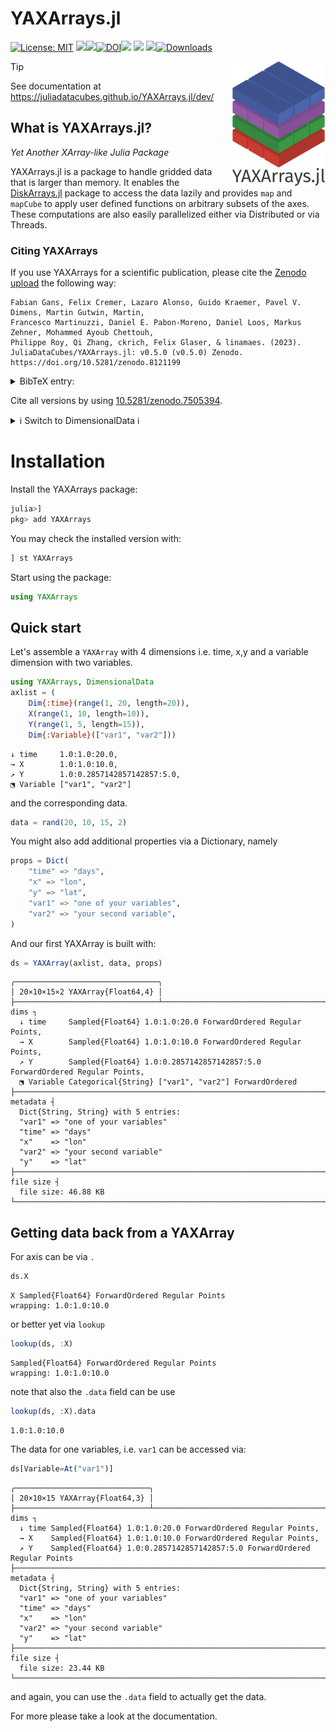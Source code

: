 # YAXArrays.jl

[![License: MIT](https://img.shields.io/badge/License-MIT-green.svg)](https://github.com/JuliaDataCubes/YAXArrays.jl/blob/main/LICENSE)
[![][docs-stable-img]][docs-stable-url][![][docs-dev-img]][docs-dev-url][![DOI][zenodo-img]][zenodo-url][![][ci-img]][ci-url] [![][codecov-img]][codecov-url]
[![][coveralls-img]][coveralls-url][![Downloads](https://shields.io/endpoint?url=https://pkgs.genieframework.com/api/v1/badge/YAXArrays&label=Downloads)](https://pkgs.genieframework.com?packages=YAXArrays)

<img src="docs/src/assets/logo.png" align="right" style="padding-left:10px;" width="150"/>

[docs-dev-img]: https://img.shields.io/badge/docs-dev-blue.svg
[docs-dev-url]: https://JuliaDataCubes.github.io/YAXArrays.jl/dev/

[docs-stable-img]: https://img.shields.io/badge/docs-stable-blue.svg
[docs-stable-url]: https://JuliaDataCubes.github.io/YAXArrays.jl/stable/

[codecov-img]: https://codecov.io/gh/JuliaDataCubes/YAXArrays.jl/branch/master/graph/badge.svg
[codecov-url]: https://codecov.io/gh/JuliaDataCubes/YAXArrays.jl

[ci-img]: https://github.com/JuliaDataCubes/YAXArrays.jl/workflows/CI/badge.svg
[ci-url]: https://github.com/JuliaDataCubes/YAXArrays.jl/actions?query=workflow%3ACI

[coveralls-img]: https://coveralls.io/repos/github/JuliaDataCubes/YAXArrays.jl/badge.svg?branch=master
[coveralls-url]: https://coveralls.io/github/JuliaDataCubes/YAXArrays.jl?branch=master

[zenodo-url]: https://doi.org/10.5281/zenodo.7505394
[zenodo-img]: https://zenodo.org/badge/DOI/10.5281/zenodo.7505394.svg

> [!TIP]
> See documentation at https://juliadatacubes.github.io/YAXArrays.jl/dev/

## What is YAXArrays.jl?
*Yet Another XArray-like Julia Package*

YAXArrays.jl is a package to handle gridded data that is larger than memory. It enables the [DiskArrays.jl](https://github.com/meggart/DiskArrays.jl) package to access the data lazily and provides `map` and `mapCube` to apply user defined functions on arbitrary subsets of the axes. These computations are also easily parallelized either via Distributed or via Threads. 

### Citing YAXArrays
If you use YAXArrays for a scientific publication, please cite the [Zenodo upload](https://doi.org/10.5281/zenodo.7505394) the following way:

```
Fabian Gans, Felix Cremer, Lazaro Alonso, Guido Kraemer, Pavel V. Dimens, Martin Gutwin, Martin,
Francesco Martinuzzi, Daniel E. Pabon-Moreno, Daniel Loos, Markus Zehner, Mohammed Ayoub Chettouh,
Philippe Roy, Qi Zhang, ckrich, Felix Glaser, & linamaes. (2023).
JuliaDataCubes/YAXArrays.jl: v0.5.0 (v0.5.0) Zenodo. https://doi.org/10.5281/zenodo.8121199
```

<details>
  <summary>BibTeX entry:</summary>

```bib
@software{fabian_gans_2023_8121199,
  author       = {Fabian Gans and
                  Felix Cremer and
                  Lazaro Alonso and
                  Guido Kraemer and
                  Pavel V. Dimens and
                  Martin Gutwin and
                  Martin and
                  Francesco Martinuzzi and
                  Daniel E. Pabon-Moreno and
                  Daniel Loos and
                  Markus Zehner and
                  Mohammed Ayoub Chettouh and
                  Philippe Roy and
                  Qi Zhang and
                  ckrich and
                  Felix Glaser and
                  linamaes},
  title        = {JuliaDataCubes/YAXArrays.jl: v0.5.0},
  month        = jul,
  year         = 2023,
  publisher    = {Zenodo},
  version      = {v0.5.0},
  doi          = {10.5281/zenodo.8121199},
  url          = {https://doi.org/10.5281/zenodo.8121199}
}
```
</details>

Cite all versions by using [10.5281/zenodo.7505394](https://doi.org/10.5281/zenodo.7505394).

<details>
  <summary> ℹ️ Switch to DimensionalData ℹ️ </summary>


With `YAXArrays.jl 0.5` we switched the underlying data type to be a subtype of the DimensionalData.jl types. 
Therefore the indexing with named dimensions changed to the DimensionalData syntax. 
See the [DimensionalData.jl docs](https://rafaqz.github.io/DimensionalData.jl/stable/) and the `Switch` to DimensionalData section in our docs.

</details>

# Installation

Install the YAXArrays package:
```julia
julia>]
pkg> add YAXArrays
```

You may check the installed version with:
```julia
] st YAXArrays
```

Start using the package:
```julia
using YAXArrays
```

## Quick start

Let's assemble a `YAXArray` with 4 dimensions i.e. time, x,y and a variable dimension with two variables.

```julia
using YAXArrays, DimensionalData
axlist = (
    Dim{:time}(range(1, 20, length=20)),
    X(range(1, 10, length=10)),
    Y(range(1, 5, length=15)),
    Dim{:Variable}(["var1", "var2"]))
```
```
↓ time     1.0:1.0:20.0,
→ X        1.0:1.0:10.0,
↗ Y        1.0:0.2857142857142857:5.0,
⬔ Variable ["var1", "var2"]
```

and the corresponding data.
```julia
data = rand(20, 10, 15, 2)
```

You might also add additional properties via a Dictionary, namely

```julia
props = Dict(
    "time" => "days",
    "x" => "lon",
    "y" => "lat",
    "var1" => "one of your variables",
    "var2" => "your second variable",
)
```

And our first YAXArray is built with:

```julia
ds = YAXArray(axlist, data, props)
```
```
╭────────────────────────────────╮
│ 20×10×15×2 YAXArray{Float64,4} │
├────────────────────────────────┴─────────────────────────────────────────────── dims ┐
  ↓ time     Sampled{Float64} 1.0:1.0:20.0 ForwardOrdered Regular Points,
  → X        Sampled{Float64} 1.0:1.0:10.0 ForwardOrdered Regular Points,
  ↗ Y        Sampled{Float64} 1.0:0.2857142857142857:5.0 ForwardOrdered Regular Points,
  ⬔ Variable Categorical{String} ["var1", "var2"] ForwardOrdered
├──────────────────────────────────────────────────────────────────────────── metadata ┤
  Dict{String, String} with 5 entries:
  "var1" => "one of your variables"
  "time" => "days"
  "x"    => "lon"
  "var2" => "your second variable"
  "y"    => "lat"
├────────────────────────────────────────────────────────────────────────── file size ┤ 
  file size: 46.88 KB
└─────────────────────────────────────────────────────────────────────────────────────┘
```

## Getting data back from a YAXArray

For axis can be via `.` 

```julia
ds.X
```
```
X Sampled{Float64} ForwardOrdered Regular Points
wrapping: 1.0:1.0:10.0
```

or better yet via `lookup`

```julia
lookup(ds, :X)
```
```
Sampled{Float64} ForwardOrdered Regular Points
wrapping: 1.0:1.0:10.0
```

note that also the `.data` field can be use
```julia
lookup(ds, :X).data
```
```
1.0:1.0:10.0
```

The data for one variables, i.e. `var1` can be accessed via:

```julia
ds[Variable=At("var1")]
```
```
╭──────────────────────────────╮
│ 20×10×15 YAXArray{Float64,3} │
├──────────────────────────────┴────────────────────────────────────────────── dims ┐
  ↓ time Sampled{Float64} 1.0:1.0:20.0 ForwardOrdered Regular Points,
  → X    Sampled{Float64} 1.0:1.0:10.0 ForwardOrdered Regular Points,
  ↗ Y    Sampled{Float64} 1.0:0.2857142857142857:5.0 ForwardOrdered Regular Points
├───────────────────────────────────────────────────────────────────────── metadata ┤
  Dict{String, String} with 5 entries:
  "var1" => "one of your variables"
  "time" => "days"
  "x"    => "lon"
  "var2" => "your second variable"
  "y"    => "lat"
├──────────────────────────────────────────────────────────────────────── file size ┤ 
  file size: 23.44 KB
└───────────────────────────────────────────────────────────────────────────────────┘
```
and again, you can use the `.data` field to actually get the data.


For more please take a look at the documentation. 
